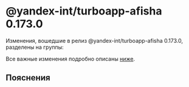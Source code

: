 # @yandex-int/turboapp-afisha 0.173.0

<!-- ЧЕЛОВЕЧЕСКОЕ ВСТУПЛЕНИЕ -->

Изменения, вошедшие в релиз @yandex-int/turboapp-afisha 0.173.0, разделены на группы:

Все важные изменения подробно описаны [ниже](#Пояснения).

## Пояснения

